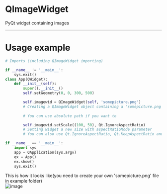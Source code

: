 # QImageWidget
 PyQt widget containing images

____

# Usage example 

```py
# Imports (including QImageWidget importing)

if __name__ != '__main__':
    sys.exit()
class App(QWidget):
    def __init__(self):
        super().__init__()
        self.setGeometry(0, 0, 300, 500)

        self.imagewid = QImageWidget(self, 'somepicture.png') 
        # Creating a QImageWidget object containing a 'somepicture.png' picture
        
        # You can use absolute path if you want to

        self.imagewid.setScale((100, 50), Qt.IgnoreAspectRatio) 
        # Setting widget a new size with aspectRatioMode parameter
        # You can also use Qt.IgnoreAspectRatio, Qt.KeepAspectRatio and Qt.KeepAspectRatioByExpanding

if __name__ == '__main__':
    import sys
    app = QApplication(sys.argv)
    ex = App()
    ex.show()
    sys.exit()
```
This is how it looks like(you need to create your own 'somepicture.png' file in example folder) \
![image](https://user-images.githubusercontent.com/74973491/184006901-22b00414-9549-4ac1-83f4-5fec2d79786b.png)
